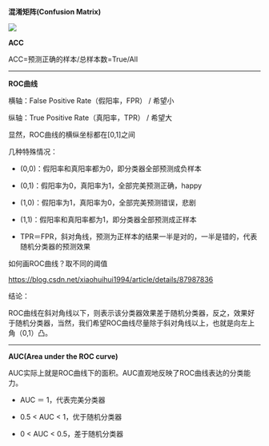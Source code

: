 **混淆矩阵(Confusion Matrix)**

![](https://tva1.sinaimg.cn/large/0081Kckwly1glwr46s8luj30h807p0ul.jpg)

**ACC**

ACC=预测正确的样本/总样本数=True/All

***



 **ROC曲线**

横轴：False Positive Rate（假阳率，FPR） / 希望小

纵轴：True Positive Rate（真阳率，TPR） / 希望大

显然，ROC曲线的横纵坐标都在[0,1]之间

几种特殊情况：

* (0,0)：假阳率和真阳率都为0，即分类器全部预测成负样本

* (0,1)：假阳率为0，真阳率为1，全部完美预测正确，happy

* (1,0)：假阳率为1，真阳率为0，全部完美预测错误，悲剧

* (1,1)：假阳率和真阳率都为1，即分类器全部预测成正样本

* TPR＝FPR，斜对角线，预测为正样本的结果一半是对的，一半是错的，代表随机分类器的预测效果

如何画ROC曲线？取不同的阈值

https://blog.csdn.net/xiaohuihui1994/article/details/87987836

结论：

ROC曲线在斜对角线以下，则表示该分类器效果差于随机分类器，反之，效果好于随机分类器，当然，我们希望ROC曲线尽量除于斜对角线以上，也就是向左上角（0,1）凸。

***



**AUC(Area under the ROC curve)**

AUC实际上就是ROC曲线下的面积。AUC直观地反映了ROC曲线表达的分类能力。

* AUC ＝ 1，代表完美分类器

* 0.5 < AUC < 1，优于随机分类器

* 0 < AUC < 0.5，差于随机分类器
